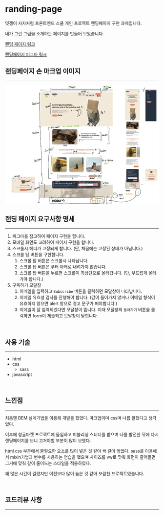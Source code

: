 # randing-page

멋쟁이 사자처럼 프론트엔드 스쿨 개인 프로젝트 랜딩페이지 구현 과제입니다.

내가 그린 그림을 소개하는 페이지를 만들어 보았습니다.

[랜딩 페이지 링크](https://yooss2006.github.io/randing-page/index.html)

[랜딩페이지 피그마 링크](https://www.figma.com/file/rCC8TcOBAmNlQXI4vbmXAo/%EB%9E%9C%EB%94%A9%ED%8E%98%EC%9D%B4%EC%A7%80)

## 랜딩페이지 손 마크업 이미지

---

<img src="./img/markimage.jpg"/>

<br>

## 랜딩 페이지 요구사항 명세

---

1. 피그마를 참고하여 페이지 구현을 합니다.
2. 모바일 화면도 고려하여 페이지 구현을 합니다.
3. 스크롤시 헤더가 고정되게 합니다. (단, 처음에는 고정된 상태가 아닙니다.)
4. 스크롤 탑 버튼을 구현합니다.
   1. 스크롤 탑 버튼은 스크롤시 나타납니다.
   2. 스크롤 탑 버튼은 푸터 아래로 내려가지 않습니다.
   3. 스크롤 탑 버튼을 누르면 스크롤이 최상단으로 올라갑니다. (단, 부드럽게 올라가야 합니다.)
5. 구독하기 모달창
   1. 이메일을 입력하고 `Subscribe` 버튼을 클릭하면 모달창이 나타납니다.
   2. 이메일 유효성 검사를 진행해야 합니다. (값이 들어가지 않거나 이메일 형식이 유효하지 않으면 alert 창으로 경고 문구가 떠야합니다.)
   3. 이메일이 잘 입력되었다면 모달창이 뜹니다. 이때 모달창의 `돌아가기` 버튼을 클릭하면 form이 제출되고 모달창이 닫힙니다.

</br>

## 사용 기술

---

- html
- css
  - sass
- javascript

<br>

## 느낀점

---

처음엔 BEM 설계기법을 이용해 개발을 했었다. 마크업이며 css며 나름 잘했다고 생각었다.

이후에 청귤마켓 프로젝트에 돌입하고 퍼블리싱 스터디를 받으며 나름 발전한 뒤에 다시 랜딩페이지를 보니 고쳐야할 부분이 많이 보였다.

html css 부분에서 불필요한 요소를 많이 넣은 것 같아 싹 갈아 엎었다. sass를 이용해서 mixin기법과 변수를 사용하는 연습을 했으며 사이즈를 vw로 맞춰 화면이 줄어들면 그거에 맞춰 같이 줄어드는 스타일을 적용하였다.

꽤 많은 시간이 걸렸지만 이전보다 많이 늘은 것 같아 보람찬 프로젝트였습니다.

<br>

## 코드리뷰 사항

---
